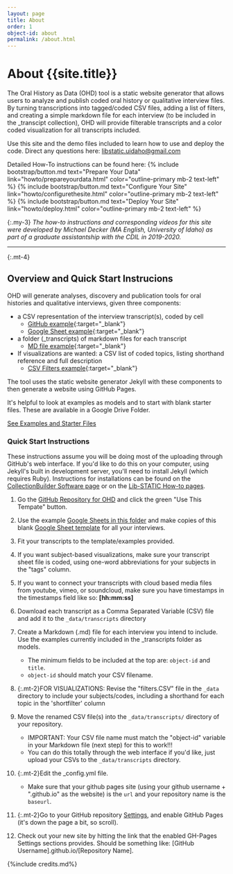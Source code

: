 ```yaml
---
layout: page
title: About 
order: 1
object-id: about
permalink: /about.html
---
```

# About {{site.title}}

The Oral History as Data (OHD) tool is a static website generator that allows users to analyze and publish coded oral history or qualitative interview files. By turning transcriptions into tagged/coded CSV files, adding a list of filters, and creating a simple markdown file for each interview (to be included in the _transcipt collection), OHD will provide filterable transcripts and a color coded visualization for all transcripts included. 

Use this site and the demo files included to learn how to use and deploy the code. Direct any questions here: 
<libstatic.uidaho@gmail.com>

Detailed How-To instructions can be found here: 
{% include bootstrap/button.md text="Prepare Your Data" link="howto/prepareyourdata.html" color="outline-primary mb-2 text-left" %} 
{% include bootstrap/button.md text="Configure Your Site" link="howto/configurethesite.html" color="outline-primary mb-2 text-left" %}
{% include bootstrap/button.md text="Deploy Your Site" link="howto/deploy.html" color="outline-primary mb-2 text-left" %}

{:.my-3}
*The how-to instructions and corresponding videos for this site were developed by Michael Decker (MA English, University of Idaho) as part of a graduate assistantship with the CDIL in 2019-2020.*

---

{:.mt-4}
## Overview and Quick Start Instrucions

OHD will generate analyses, discovery and publication tools for oral histories and qualitative interviews, given three components:

- a CSV representation of the interview transcript(s), coded by cell 
    - [GitHub example](https://github.com/uidaholib/oral-history-as-data/blob/master/_data/transcripts/armantrout.csv){:target="_blank"}
    - [Google Sheet example](https://docs.google.com/spreadsheets/d/1PjPOTsLjGdfFyIn1S4UyzAWkSHjajCxE7kdxP6asQoE/edit?usp=sharing){:target="_blank"} 
- a folder (_transcripts) of markdown files for each transcript 
    - [MD file example](https://github.com/uidaholib/oral-history-as-data/edit/master/_transcripts/armantrout.md){:target="_blank"}
- If visualizations are wanted: a CSV list of coded topics, listing shorthand reference and full description 
    - [CSV Filters example](https://github.com/uidaholib/oral-history-as-data/blob/master/_data/filters.csv){:target="_blank"}

The tool uses the static website generator Jekyll with these components to then generate a website using GitHub Pages. 

It's helpful to look at examples as models and to start with blank starter files. These are available in a Google Drive Folder. 

<a target="_blank" href="https://drive.google.com/drive/folders/1Vkn6tWRow5-0z4ENJIf3vHWS-UDIQ5Z2?usp=sharing" class='btn btn-outline-primary m-2'>See Examples and Starter Files </a>


### Quick Start Instructions
These instructions assume you will be doing most of the uploading through GitHub's web interface. If you'd like to do this on your computer, using Jekyll's built in development server, you'll need to install Jekyll (which requires Ruby). Instructions for installations can be found on the [CollectionBuilder Software page](https://collectionbuilder.github.io/docs/software.html) or on the [Lib-STATIC How-to pages](https://lib-static.github.io/howto/).

1. Go the [GitHub Repository for OHD](https://github.com/uidaholib/oral-history-as-data) and click the green "Use This Tempate" button.

2. Use the example [Google Sheets in this folder](https://drive.google.com/drive/folders/1Vkn6tWRow5-0z4ENJIf3vHWS-UDIQ5Z2?usp=sharing) and make copies of this blank [Google Sheet template](https://docs.google.com/spreadsheets/d/1uWrPMItiP-XOSkm7gyC8b9bl3tpSQRj9zLzS5y8QnW0/edit#gid=0) for all your interviews.

3. Fit your transcripts to the template/examples provided.

4. If you want subject-based visualizations, make sure your transcript sheet file is coded, using one-word abbreviations for your subjects in the "tags" column.

5. If you want to connect your transcripts with cloud based media files from youtube, vimeo, or soundcloud, make sure you have timestamps in the timestamps field like so: **[hh:mm:ss]**

5. Download each transcript as a Comma Separated Variable (CSV) file and add it to the `_data/transcripts` directory

6. Create a Markdown (.md) file for each interview you intend to include. Use the examples currently included in the _transcripts folder  as models.    
    - The minimum fields to be included at the top are: `object-id`  and `title`. 
    - `object-id` should match your CSV filename.

7. {:.mt-2}FOR VISUALIZATIONS: Revise the "filters.CSV" file in the `_data` directory to include your subjects/codes, including a shorthand for each topic in the 'shortfilter' column

8. Move the renamed CSV file(s) into the `_data/transcripts/` directory of your repository.
    - IMPORTANT: Your CSV file name must match the "object-id" variable in your Markdown file (next step) for this to work!!!
    - You can do this totally through the web interface if you'd like, just upload your CSVs to the `_data/transcripts` directory.

9. {:.mt-2}Edit the _config.yml file. 
    - Make sure that your github pages site (using your github username + ".github.io" as the website) is the `url` and your repository name is the `baseurl`. 

9. {:.mt-2}Go to your GitHub repository [Settings](/settings), and enable GitHub Pages (it's down the page a bit, so scroll).

10. Check out your new site by hitting the link that the enabled GH-Pages Settings sections provides. Should be something like: [GitHub Username].github.io/[Repository Name].

{%include credits.md%} 





